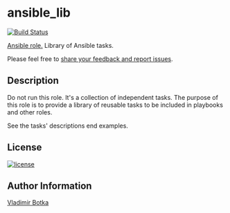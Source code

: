 # ansible_lib

[![Build Status](https://travis-ci.org/vbotka/ansible-lib.svg?branch=master)](https://travis-ci.org/vbotka/ansible-lib)

[Ansible role.](https://galaxy.ansible.com/vbotka/ansible_lib/) Library of Ansible tasks.

Please feel free to [share your feedback and report issues](https://github.com/vbotka/ansible-lib/issues).


## Description

Do not run this role. It's a collection of independent tasks. The purpose of this role is to provide a library of reusable tasks to be included in playbooks and other roles.

See the tasks' descriptions end examples.


## License

[![license](https://img.shields.io/badge/license-BSD-red.svg)](https://www.freebsd.org/doc/en/articles/bsdl-gpl/article.html)


## Author Information

[Vladimir Botka](https://botka.link)
